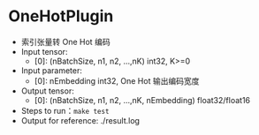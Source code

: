 # OneHotPlugin
+ 索引张量转 One Hot 编码
+ Input tensor:
    - [0]: (nBatchSize, n1, n2, ...,nK)             int32, K>=0
+ Input parameter:
    - [0]: nEmbedding                               int32, One Hot 输出编码宽度
+ Output tensor:
    - [0]: (nBatchSize, n1, n2, ...,nK, nEmbedding) float32/float16
+ Steps to run：`make test`
+ Output for reference: ./result.log


